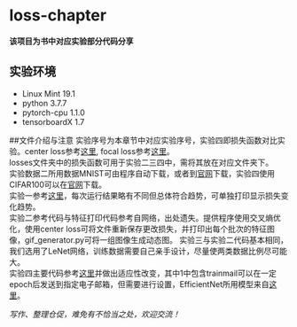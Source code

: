 # loss-chapter
**该项目为书中对应实验部分代码分享**
## 实验环境
* Linux Mint 19.1
* python 3.7.7
* pytorch-cpu 1.1.0
* tensorboardX 1.7

##文件介绍与注意
实验序号为本章节中对应实验序号，实验四即损失函数对比实验。center loss参考[这里](https://github.com/KaiyangZhou/pytorch-center-loss/blob/master/center_loss.py),
focal loss参考[这里](https://blog.csdn.net/qq_33278884/article/details/91572173)。<br/>
losses文件夹中的损失函数可用于实验二三四中，需将其放在对应文件夹下。<br>
实验数据二所用数据MNIST可由程序自动下载，或者到[官网](http://yann.lecun.com/exdb/mnist/)下载，实验四使用CIFAR100可以在[官网](https://www.cs.toronto.edu/~kriz/cifar.html)下载。<br/>
实验一参考[这里](https://www.jianshu.com/p/331a995774d8)，每次运行结果略有不同但总体符合趋势，可单独打印显示损失变化趋势。<br/>
实验二参考代码与特征打印代码参考自网络，出处遗失。提供程序使用交叉熵优化，使用center loss可将文件重新保存更改损失，并打印出每个批次的特征图像，gif_generator.py可将一组图像生成动态图。
实验三与实验二代码基本相同，我们选用了LeNet网络，训练数据需要自己亲手设计，尽量使两类数据比例尽可能大。<br/>
实验四主要代码参考[这里](https://www.cs.toronto.edu/~kriz/cifar.html)并做出适应性改变，其中1中包含trainmail可以在一定epoch后发送到指定电子邮箱，但需要进行设置，EfficientNet所用模型来自[这里](https://github.com/rwightman/gen-efficientnet-pytorch)。<br/>

_写作、整理仓促，难免有不恰当之处，欢迎交流！_